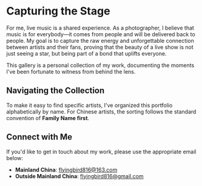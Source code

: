 # Capturing the Stage

For me, live music is a shared experience. As a photographer, I believe that music is for everybody—it comes from people and will be delivered back to people. My goal is to capture the raw energy and unforgettable connection between artists and their fans, proving that the beauty of a live show is not just seeing a star, but being part of a bond that uplifts everyone.

This gallery is a personal collection of my work, documenting the moments I've been fortunate to witness from behind the lens.

## Navigating the Collection

To make it easy to find specific artists, I've organized this portfolio alphabetically by name. For Chinese artists, the sorting follows the standard convention of **Family Name first**.

## Connect with Me

If you'd like to get in touch about my work, please use the appropriate email below:
* **Mainland China**: flyingbird816@163.com
* **Outside Mainland China**: flyingbird816@gmail.com